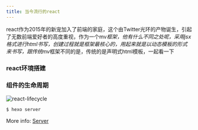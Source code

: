 ```yaml
---
title: 当今流行的react
---
```

react作为2015年的新宠加入了前端的家庭，这个由Twitter光环的产物诞生，引起了无数前端爱好者的高度重视，作为一个mv*框架，他有什么不同之处呢，采用jsx格式进行html书写，创建过程就是框架最核心的，用起来就是以动态模板的形式来书写，跟传统mv*框架不同的是，传统的是声明式html模板，一起看一下


### react环境搭建

### 组件的生命周期
![react-lifecycle](/blog/images/react/react-lifecycle.png)
``` bash
$ hexo server
```

More info: [Server](https://hexo.io/docs/server.html)
